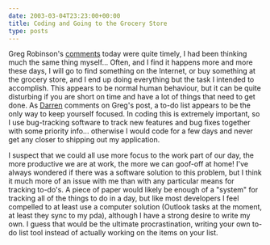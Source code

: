 ```yaml
---
date: 2003-03-04T23:23:00+00:00
title: Coding and Going to the Grocery Store
type: posts
---
```

Greg Robinson's [comments](http://dotnetweblogs.com/grobinson/posts/3388.aspx) today were quite timely, I had been thinking much the same thing myself... Often, and I find it happens more and more these days, I will go to find something on the Internet, or buy something at the grocery store, and I end up doing everything but the task I intended to accomplish. This appears to be normal human behaviour, but it can be quite disturbing if you are short on time and have a lot of things that need to get done. As [Darren](http://dotnetweblogs.com/DNeimke) comments on Greg's post, a to-do list appears to be the only way to keep yourself focused. In coding this is extremely important, so I use bug-tracking software to track new features and bug fixes together with some priority info... otherwise I would code for a few days and never get any closer to shipping out my application.

I suspect that we could all use more focus to the work part of our day, the more productive we are at work, the more we can goof-off at home! I've always wondered if there was a software solution to this problem, but I think it much more of an issue with me than with any particular means for tracking to-do's. A piece of paper would likely be enough of a "system" for tracking all of the things to do in a day, but like most developers I feel compelled to at least use a computer solution (Outlook tasks at the moment, at least they sync to my pda), although I have a strong desire to write my own. I guess that would be the ultimate procrastination, writing your own to-do list tool instead of actually working on the items on your list.
